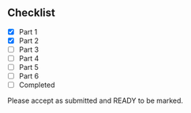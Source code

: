 ## Checklist
<!-- WARNING This is GFM -->

<!-- Edit with care, tick off when done using a capital X, no spaces, do not change any other content in this file.  -->

<!-- Beware if you use some Markdown editors, do not change the '*' to a '-' -->

<!--==============  START:   Edit the Markdown below here  ================  -->
* [X] Part 1
* [X] Part 2
* [ ] Part 3
* [ ] Part 4
* [ ] Part 5
* [ ] Part 6
* [ ] Completed
<!--=================  START:   Edit the Markdown above here  ===============  -->

Please accept as submitted and READY to be marked.
